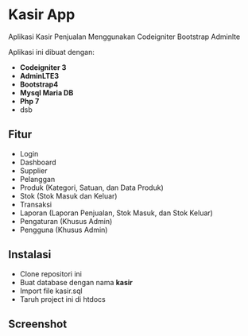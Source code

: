 # Kasir App
Aplikasi Kasir Penjualan Menggunakan Codeigniter Bootstrap Adminlte

Aplikasi ini dibuat dengan:
* **Codeigniter 3**
* **AdminLTE3**
* **Bootstrap4**
* **Mysql Maria DB**
* **Php 7**
* dsb

## Fitur

* Login
* Dashboard
* Supplier
* Pelanggan
* Produk (Kategori, Satuan, dan Data Produk)
* Stok (Stok Masuk dan Keluar)
* Transaksi
* Laporan (Laporan Penjualan, Stok Masuk, dan Stok Keluar)
* Pengaturan (Khusus Admin)
* Pengguna (Khusus Admin)

## Instalasi

* Clone repositori ini
* Buat database dengan nama **kasir**
* Import file kasir.sql
* Taruh project ini di htdocs

## Screenshot
